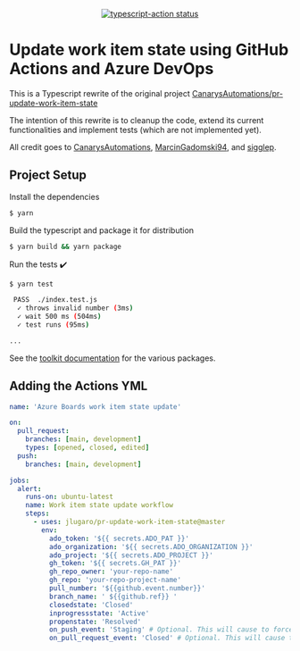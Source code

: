 <p align="center">
  <a href="https://github.com/actions/typescript-action/actions"><img alt="typescript-action status" src="https://github.com/actions/typescript-action/workflows/build-test/badge.svg"></a>
</p>

# Update work item state using GitHub Actions and Azure DevOps

This is a Typescript rewrite of the original project [CanarysAutomations/pr-update-work-item-state](https://github.com/CanarysAutomations/pr-update-work-item-state)

The intention of this rewrite is to cleanup the code, extend its current functionalities and implement tests (which are not implemented yet).

All credit goes to [CanarysAutomations](https://github.com/CanarysAutomations/pr-update-work-item-state), [MarcinGadomski94](https://github.com/MarcinGadomski94/pr-update-work-item-state), and [sigglep](https://github.com/sigglep/pr-update-work-item-state).

## Project Setup

Install the dependencies

```bash
$ yarn
```

Build the typescript and package it for distribution

```bash
$ yarn build && yarn package
```

Run the tests :heavy_check_mark:

```bash
$ yarn test

 PASS  ./index.test.js
  ✓ throws invalid number (3ms)
  ✓ wait 500 ms (504ms)
  ✓ test runs (95ms)

...
```

See the [toolkit documentation](https://github.com/actions/toolkit/blob/master/README.md#packages) for the various packages.

## Adding the Actions YML

```yml
name: 'Azure Boards work item state update'

on:
  pull_request:
    branches: [main, development]
    types: [opened, closed, edited]
  push:
    branches: [main, development]

jobs:
  alert:
    runs-on: ubuntu-latest
    name: Work item state update workflow
    steps:
      - uses: jlugaro/pr-update-work-item-state@master
        env:
          ado_token: '${{ secrets.ADO_PAT }}'
          ado_organization: '${{ secrets.ADO_ORGANIZATION }}'
          ado_project: '${{ secrets.ADO_PROJECT }}'
          gh_token: '${{ secrets.GH_PAT }}'
          gh_repo_owner: 'your-repo-name'
          gh_repo: 'your-repo-project-name'
          pull_number: '${{github.event.number}}'
          branch_name: ' ${{github.ref}} '
          closedstate: 'Closed'
          inprogressstate: 'Active'
          propenstate: 'Resolved'
          on_push_event: 'Staging' # Optional. This will cause to force a workitem state on Push Events
          on_pull_request_event: 'Closed' # Optional. This will cause to force a workitem state on Pull Request Events
```
